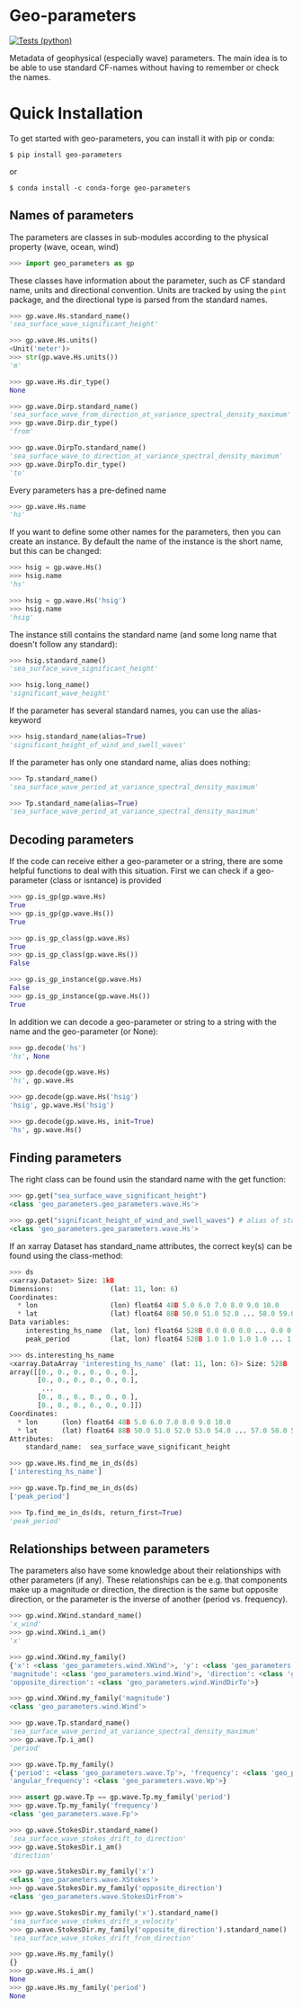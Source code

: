 # Geo-parameters
[![Tests (python)](https://github.com/bjorkqvi/geo-parameters/actions/workflows/tests.yml/badge.svg)](https://github.com/bjorkqvi/geo-parameters/actions/workflows/tests.yml)

Metadata of geophysical (especially wave) parameters. The main idea is to be able to use standard CF-names without having to remember or check the names.

# Quick Installation

To get started with geo-parameters, you can install it with pip or conda:

```shell
$ pip install geo-parameters
```

or

```shell
$ conda install -c conda-forge geo-parameters
```

## Names of parameters

The parameters are classes in sub-modules according to the physical property (wave, ocean, wind)

```python
>>> import geo_parameters as gp
```

These classes have information about the parameter, such as CF standard name, units and directional convention. Units are tracked by using the ```pint``` package, and the directional type is parsed from the standard names.

```python
>>> gp.wave.Hs.standard_name()
'sea_surface_wave_significant_height'

>>> gp.wave.Hs.units()
<Unit('meter')>
>>> str(gp.wave.Hs.units())
'm'

>>> gp.wave.Hs.dir_type()
None

>>> gp.wave.Dirp.standard_name()
'sea_surface_wave_from_direction_at_variance_spectral_density_maximum'
>>> gp.wave.Dirp.dir_type()
'from'

>>> gp.wave.DirpTo.standard_name()
'sea_surface_wave_to_direction_at_variance_spectral_density_maximum'
>>> gp.wave.DirpTo.dir_type()
'to'
```

Every parameters has a pre-defined name

```python
>>> gp.wave.Hs.name
'hs'
```
If you want to define some other names for the parameters, then you can create an instance. By default the name of the instance is the short name, but this can be changed:

```python
>>> hsig = gp.wave.Hs()
>>> hsig.name
'hs'

>>> hsig = gp.wave.Hs('hsig')
>>> hsig.name
'hsig'
```

The instance still contains the standard name (and some long name that doesn't follow any standard):

```python
>>> hsig.standard_name() 
'sea_surface_wave_significant_height'

>>> hsig.long_name() 
'significant_wave_height'
```

If the parameter has several standard names, you can use the alias-keyword

```python
>>> hsig.standard_name(alias=True) 
'significant_height_of_wind_and_swell_waves'
```

If the parameter has only one standard name, alias does nothing:

```python
>>> Tp.standard_name()
'sea_surface_wave_period_at_variance_spectral_density_maximum'

>>> Tp.standard_name(alias=True)
'sea_surface_wave_period_at_variance_spectral_density_maximum'
```
## Decoding parameters

If the code can receive either a geo-parameter or a string, there are some helpful functions to deal with this situation. First we can check if a geo-parameter (class or isntance) is provided

```python
>>> gp.is_gp(gp.wave.Hs)
True
>>> gp.is_gp(gp.wave.Hs())
True

>>> gp.is_gp_class(gp.wave.Hs)
True
>>> gp.is_gp_class(gp.wave.Hs())
False

>>> gp.is_gp_instance(gp.wave.Hs)
False
>>> gp.is_gp_instance(gp.wave.Hs())
True
```

In addition we can decode a geo-parameter or string to a string with the name and the geo-parameter (or None):

```python
>>> gp.decode('hs')
'hs', None

>>> gp.decode(gp.wave.Hs)
'hs', gp.wave.Hs

>>> gp.decode(gp.wave.Hs('hsig')
'hsig', gp.wave.Hs('hsig')

>>> gp.decode(gp.wave.Hs, init=True)
'hs', gp.wave.Hs()
```

## Finding parameters

The right class can be found usin the standard name with the get function:

```python
>>> gp.get("sea_surface_wave_significant_height")
<class 'geo_parameters.geo_parameters.wave.Hs'>

>>> gp.get("significant_height_of_wind_and_swell_waves") # alias of standard name
<class 'geo_parameters.geo_parameters.wave.Hs'>
```

If an xarray Dataset has standard_name attributes, the correct key(s) can be found using the class-method:

```python
>>> ds
<xarray.Dataset> Size: 1kB
Dimensions:              (lat: 11, lon: 6)
Coordinates:
  * lon                  (lon) float64 48B 5.0 6.0 7.0 8.0 9.0 10.0
  * lat                  (lat) float64 88B 50.0 51.0 52.0 ... 58.0 59.0 60.0
Data variables:
    interesting_hs_name  (lat, lon) float64 528B 0.0 0.0 0.0 ... 0.0 0.0 0.0
    peak_period          (lat, lon) float64 528B 1.0 1.0 1.0 1.0 ... 1.0 1.0 1.0
```
```python
>>> ds.interesting_hs_name
<xarray.DataArray 'interesting_hs_name' (lat: 11, lon: 6)> Size: 528B
array([[0., 0., 0., 0., 0., 0.],
       [0., 0., 0., 0., 0., 0.],
        ...
       [0., 0., 0., 0., 0., 0.],
       [0., 0., 0., 0., 0., 0.]])
Coordinates:
  * lon      (lon) float64 48B 5.0 6.0 7.0 8.0 9.0 10.0
  * lat      (lat) float64 88B 50.0 51.0 52.0 53.0 54.0 ... 57.0 58.0 59.0 60.0
Attributes:
    standard_name:  sea_surface_wave_significant_height
```

```python
>>> gp.wave.Hs.find_me_in_ds(ds)
['interesting_hs_name']

>>> gp.wave.Tp.find_me_in_ds(ds)
['peak_period']

>>> Tp.find_me_in_ds(ds, return_first=True)
'peak_period'

```

## Relationships between parameters

The parameters also have some knowledge about their relationships with other parameters (if any). These relationships can be e.g. that components make up a magnitude or direction, the direction is the same but opposite direction, or the parameter is the inverse of another (period vs. frequency).

```python
>>> gp.wind.XWind.standard_name()
'x_wind'
>>> gp.wind.XWind.i_am()
'x'

>>> gp.wind.XWind.my_family()
{'x': <class 'geo_parameters.wind.XWind'>, 'y': <class 'geo_parameters.wind.YWind'>,
'magnitude': <class 'geo_parameters.wind.Wind'>, 'direction': <class 'geo_parameters.wind.WindDir'>,
'opposite_direction': <class 'geo_parameters.wind.WindDirTo'>}

>>> gp.wind.XWind.my_family('magnitude')
<class 'geo_parameters.wind.Wind'>
```

```python
>>> gp.wave.Tp.standard_name()
'sea_surface_wave_period_at_variance_spectral_density_maximum'
>>> gp.wave.Tp.i_am()
'period'

>>> gp.wave.Tp.my_family()
{'period': <class 'geo_parameters.wave.Tp'>, 'frequency': <class 'geo_parameters.wave.Fp'>,
'angular_frequency': <class 'geo_parameters.wave.Wp'>}

>>> assert gp.wave.Tp == gp.wave.Tp.my_family('period')
>>> gp.wave.Tp.my_family('frequency')
<class 'geo_parameters.wave.Fp'>
```

```python
>>> gp.wave.StokesDir.standard_name()
'sea_surface_wave_stokes_drift_to_direction'
>>> gp.wave.StokesDir.i_am()
'direction'

>>> gp.wave.StokesDir.my_family('x')
<class 'geo_parameters.wave.XStokes'>
>>> gp.wave.StokesDir.my_family('opposite_direction')
<class 'geo_parameters.wave.StokesDirFrom'>

>>> gp.wave.StokesDir.my_family('x').standard_name()
'sea_surface_wave_stokes_drift_x_velocity'
>>> gp.wave.StokesDir.my_family('opposite_direction').standard_name()
'sea_surface_wave_stokes_drift_from_direction'
```

```python
>>> gp.wave.Hs.my_family()
{}
>>> gp.wave.Hs.i_am()
None
>>> gp.wave.Hs.my_family('period')
None 
```
